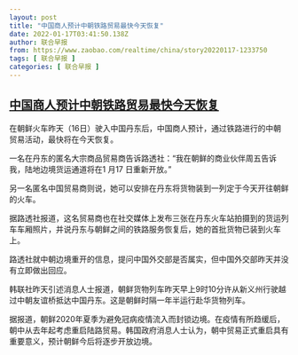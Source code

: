 ```yaml
---
layout: post
title: "中国商人预计中朝铁路贸易最快今天恢复"
date: 2022-01-17T03:41:50.138Z
author: 联合早报
from: https://www.zaobao.com/realtime/china/story20220117-1233750
tags: [ 联合早报 ]
categories: [ 联合早报 ]
---
```

<!--1642406100000-->
[中国商人预计中朝铁路贸易最快今天恢复](https://www.zaobao.com/realtime/china/story20220117-1233750)
------

<div>
<p>在朝鲜火车昨天（16日）驶入中国丹东后，中国商人预计，通过铁路进行的中朝贸易活动，最快将在今天恢复。</p><p>一名在丹东的匿名大宗商品贸易商告诉路透社：“我在朝鲜的商业伙伴周五告诉我，陆地边境货运通道将在1 月17 日重新开放。”</p><p>另一名匿名中国贸易商则说，她可以安排在丹东将货物装到一列定于今天开往朝鲜的火车。</p><section id="imu"><div id="dfp-ad-imu1">        </div></section><p>据路透社报道，这名贸易商也在社交媒体上发布三张在丹东火车站拍摄到的货运列车车厢照片，并说丹东与朝鲜之间的铁路服务恢复后，她的首批货物已装到火车上。</p><p>路透社就中朝边境重开的信息，提问中国外交部是否属实，但中国外交部昨天并没有立即做出回应。</p><p>韩联社昨天引述消息人士报道，朝鲜货物列车昨天早上9时10分许从新义州行驶越过中朝友谊桥抵达中国丹东。这是朝鲜时隔一年半运行赴华货物列车。</p><div id="innity-in-post"></div><div id="dfp-ad-midarticlespecial">        </div><p>据报道，朝鲜2020年夏季为避免冠病疫情流入而封锁边境。在疫情有所趋缓后，朝中从去年起考虑重启陆路贸易。韩国政府消息人士认为，朝中贸易正式重启具有重要意义，预计朝鲜今后将逐步开放边境。</p>      <div class="cx_paywall_placeholder" id="sph_cdp_40"></div>
</div>
